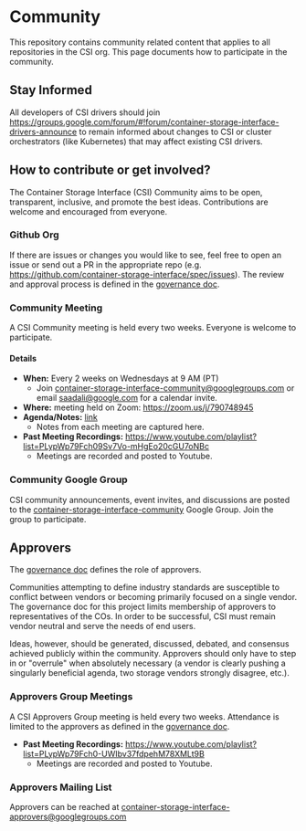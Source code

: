 # Community

This repository contains community related content that applies to all repositories in the CSI org.
This page documents how to participate in the community.

## Stay Informed

All developers of CSI drivers should join https://groups.google.com/forum/#!forum/container-storage-interface-drivers-announce to remain informed about changes to CSI or cluster orchestrators (like Kubernetes) that may affect existing CSI drivers.

## How to contribute or get involved?

The Container Storage Interface (CSI) Community aims to be open, transparent, inclusive, and promote the best ideas.
Contributions are welcome and encouraged from everyone.

### Github Org

If there are issues or changes you would like to see, feel free to open an issue or send out a PR in the appropriate repo (e.g. https://github.com/container-storage-interface/spec/issues).
The review and approval process is defined in the [governance doc](https://github.com/container-storage-interface/community/blob/master/governance.md).

### Community Meeting

A CSI Community meeting is held every two weeks.
Everyone is welcome to participate.

#### Details 
* **When:** Every 2 weeks on Wednesdays at 9 AM (PT)
  * Join container-storage-interface-community@googlegroups.com or email saadali@google.com for a calendar invite.
* **Where:** meeting held on Zoom: https://zoom.us/j/790748945
* **Agenda/Notes:** [link](https://docs.google.com/document/d/1-oiNg5V_GtS_JBAEViVBhZ3BYVFlbSz70hreyaD7c5Y/edit)
  * Notes from each meeting are captured here.
* **Past Meeting Recordings:** https://www.youtube.com/playlist?list=PLypWp79Fch09Sv7Vo-mHgEo20cGU7oNBc
  * Meetings are recorded and posted to Youtube.

### Community Google Group
CSI community announcements, event invites, and discussions are posted to the [container-storage-interface-community](https://groups.google.com/forum/#!forum/container-storage-interface-community) Google Group.
Join the group to participate.

## Approvers

The [governance doc](https://github.com/container-storage-interface/community/blob/master/governance.md) defines the role of approvers.

Communities attempting to define industry standards are susceptible to conflict between vendors or becoming primarily focused on a single vendor.
The governance doc for this project limits membership of approvers to representatives of the COs.
In order to be successful, CSI must remain vendor neutral and serve the needs of end users.

Ideas, however, should be generated, discussed, debated, and consensus achieved publicly within the community.
Approvers should only have to step in or "overrule" when absolutely necessary (a vendor is clearly pushing a singularly beneficial agenda, two storage vendors strongly disagree, etc.).

### Approvers Group Meetings

A CSI Approvers Group meeting is held every two weeks.
Attendance is limited to the approvers as defined in the [governance doc](https://github.com/container-storage-interface/community/blob/master/governance.md).

* **Past Meeting Recordings:**  https://www.youtube.com/playlist?list=PLypWp79Fch0-UWIbv37fdpehM78XMLt9B
  * Meetings are recorded and posted to Youtube.

### Approvers Mailing List
Approvers can be reached at container-storage-interface-approvers@googlegroups.com
